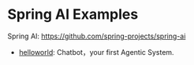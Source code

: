 # Spring AI Examples

Spring AI: https://github.com/spring-projects/spring-ai

- [helloworld](./hello-world): Chatbot，your first Agentic System.